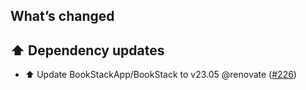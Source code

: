 ## What’s changed

## ⬆️ Dependency updates

- ⬆️ Update BookStackApp/BookStack to v23.05 @renovate ([#226](https://github.com/hassio-addons/addon-bookstack/pull/226))
